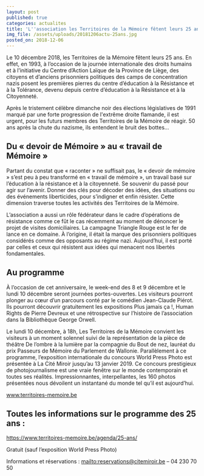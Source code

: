 ```yaml
---
layout: post
published: true
categories: actualites
title: 'L''association les Territoires de la Mémoire fêtent leurs 25 ans  '
img_file: /assets/uploads/20181206actu-25ans.jpg
posted_on: 2018-12-06
---
```

Le 10 décembre 2018, les Territoires de la Mémoire fêtent leurs 25 ans. En effet, en 1993, à l’occasion de la journée internationale des droits humains et à l’initiative du Centre d’Action Laïque de la Province de Liège, des citoyens et d’anciens prisonniers politiques des camps de concentration nazis posent les premières pierres du centre d’éducation à la Résistance et à la Tolérance, devenu depuis centre d’éducation à la Résistance et à la Citoyenneté.

Après le tristement célèbre dimanche noir des élections législatives de 1991 marqué par une forte progression de l'extrême droite flamande, il est urgent, pour les futurs membres des Territoires de la Mémoire de réagir. 50 ans après la chute du nazisme, ils entendent le bruit des bottes…

## Du « devoir de Mémoire » au « travail de Mémoire »

Partant du constat que « raconter » ne suffisait pas, le « devoir de mémoire » s’est peu à peu transformé en « travail de mémoire », un travail basé sur l’éducation à la résistance et à la citoyenneté. Se souvenir du passé pour agir sur l’avenir. Donner des clés pour décoder des idées, des situations ou des événements liberticides, pour s’indigner et enfin résister. Cette dimension traverse toutes les activités des Territoires de la Mémoire.

L’association a aussi un rôle fédérateur dans le cadre d’opérations de résistance comme ce fût le cas récemment au moment de dénoncer le projet de visites domiciliaires. La campagne Triangle Rouge est le fer de lance en ce domaine. À l’origine, il était la marque des prisonniers politiques considérés comme des opposants au régime nazi. Aujourd’hui, il est porté par celles et ceux qui résistent aux idées qui menacent nos libertés fondamentales.

## Au programme

À l’occasion de cet anniversaire, le week-end des 8 et 9 décembre et le lundi 10 décembre seront journées portes-ouvertes. Les visiteurs pourront plonger au cœur d’un parcours conté par le comédien Jean-Claude Piérot. Ils pourront découvrir gratuitement les expositions Plus jamais ça !, Human Rights de Pierre Devreux et une rétrospective sur l’histoire de l’association dans la Bibliothèque George Orwell.

Le lundi 10 décembre, à 18h, Les Territoires de la Mémoire convient les visiteurs à un moment solennel suivi de la représentation de la pièce de théâtre De l’ombre à la lumière par la compagnie du Bout de nez, lauréat du prix Passeurs de Mémoire du Parlement de Wallonie. Parallèlement à ce programme, l’exposition internationale du concours World Press Photo est présentée à La Cité Miroir jusqu’au 13 janvier 2019. Ce concours prestigieux de photojournalisme est une vraie fenêtre sur le monde contemporain et toutes ses réalités. Impressionnantes, interpellantes, les 160 photos présentées nous dévoilent un instantané du monde tel qu’il est aujourd’hui.

[www.territoires-memoire.be
](www.territoires-memoire.be)

## Toutes les informations sur le programme des 25 ans :

<https://www.territoires-memoire.be/agenda/25-ans/>

Gratuit (sauf l’exposition World Press Photo)

Informations et réservations : <mailto:reservations@citemiroir.be> – 04 230 70 50
